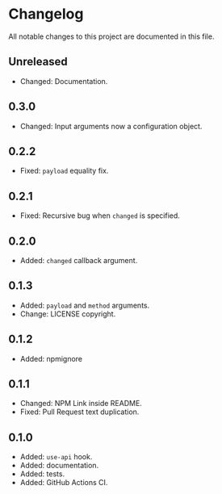 # Changelog

All notable changes to this project are documented in this file.

## Unreleased

- Changed: Documentation.

## 0.3.0

- Changed: Input arguments now a configuration object.

## 0.2.2

- Fixed: `payload` equality fix.

## 0.2.1

- Fixed: Recursive bug when `changed` is specified.

## 0.2.0

- Added: `changed` callback argument.

## 0.1.3

- Added: `payload` and `method` arguments.
- Change: LICENSE copyright.

## 0.1.2

- Added: npmignore

## 0.1.1

- Changed: NPM Link inside README.
- Fixed: Pull Request text duplication.

## 0.1.0

- Added: `use-api` hook.
- Added: documentation.
- Added: tests.
- Added: GitHub Actions CI.
